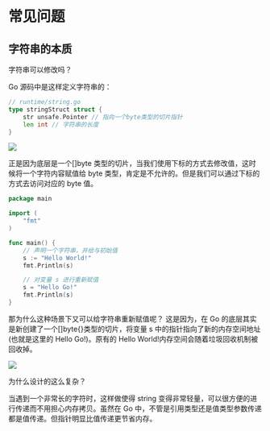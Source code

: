 # 常见问题

## 字符串的本质

<div class="ask">字符串可以修改吗？</div>

Go 源码中是这样定义字符串的：

```go
// runtime/string.go
type stringStruct struct {
    str unsafe.Pointer // 指向一个byte类型的切片指针
    len int // 字符串的长度
}
```

![](images/go-string.png)

正是因为底层是一个[]byte 类型的切片，当我们使用下标的方式去修改值，这时候将一个字符内容赋值给 byte 类型，肯定是不允许的。但是我们可以通过下标的方式去访问对应的 byte 值。

<div class="run"></div>

```go
package main

import (
    "fmt"
)

func main() {
    // 声明一个字符串，并给与初始值
    s := "Hello World!"
    fmt.Println(s)

    // 对变量 s 进行重新赋值
    s = "Hello Go!"
    fmt.Println(s)
}
```

那为什么这种场景下又可以给字符串重新赋值呢？ 这是因为，在 Go 的底层其实是新创建了一个[]byte{}类型的切片，将变量 s 中的指针指向了新的内存空间地址(也就是这里的 Hello Go!)。原有的 Hello World!内存空间会随着垃圾回收机制被回收掉。

![](images/go-string-re.png)

<div class="ask">为什么设计的这么复杂？</div>

当遇到一个非常长的字符时，这样做使得 string 变得非常轻量，可以很方便的进行传递而不用担心内存拷贝。虽然在 Go 中，不管是引用类型还是值类型参数传递都是值传递。但指针明显比值传递更节省内存。
